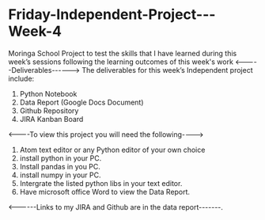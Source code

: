 # Friday-Independent-Project---Week-4
Moringa School Project to test the skills that I have learned during this week’s sessions following the learning outcomes of this week's work
<-----Deliverables------>
The deliverables for this week’s Independent project include: 
1. Python Notebook
2. Data Report (Google Docs Document)
3. Github Repository
4. JIRA Kanban Board

<----To view this project you will need the following---->
1. Atom text editor or any Python editor of your own choice
2. install python in your PC.
3. Install pandas in you PC.
4. install numpy in your PC.
5. Intergrate the listed python libs in your text editor.
6. Have microsoft office Word to view the Data Report.

<------Links to my JIRA and Github are in the data report-------.
